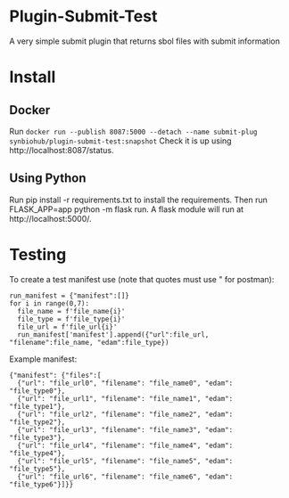 # Plugin-Submit-Test
A very simple submit plugin that returns sbol files with submit information

# Install
## Docker
Run `docker run --publish 8087:5000 --detach --name submit-plug synbiohub/plugin-submit-test:snapshot`
Check it is up using http://localhost:8087/status.

## Using Python
Run pip install -r requirements.txt to install the requirements. Then run FLASK_APP=app python -m flask run. A flask module will run at http://localhost:5000/.

# Testing
To create a test manifest use (note that quotes must use " for postman):

```
run_manifest = {"manifest":[]}
for i in range(0,7):
  file_name = f'file_name{i}'
  file_type = f'file_type{i}'
  file_url = f'file_url{i}'
  run_manifest['manifest'].append({"url":file_url, "filename":file_name, "edam":file_type})
```
Example manifest:
```
{"manifest": {"files":[
  {"url": "file_url0", "filename": "file_name0", "edam": "file_type0"},
  {"url": "file_url1", "filename": "file_name1", "edam": "file_type1"},
  {"url": "file_url2", "filename": "file_name2", "edam": "file_type2"},
  {"url": "file_url3", "filename": "file_name3", "edam": "file_type3"},
  {"url": "file_url4", "filename": "file_name4", "edam": "file_type4"},
  {"url": "file_url5", "filename": "file_name5", "edam": "file_type5"},
  {"url": "file_url6", "filename": "file_name6", "edam": "file_type6"}]}}
  ```
